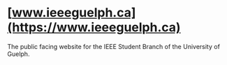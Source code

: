 # [www.ieeeguelph.ca](https://www.ieeeguelph.ca)

The public facing website for the IEEE Student Branch of the University of Guelph.
